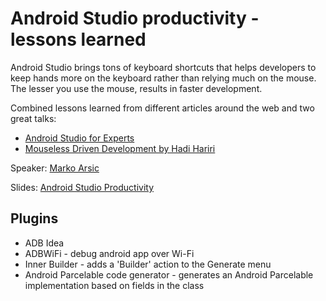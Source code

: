 # Android Studio productivity - lessons learned

Android Studio brings tons of keyboard shortcuts that helps developers to keep hands more on the keyboard rather than relying much on the mouse.
The lesser you use the mouse, results in faster development.

Combined lessons learned from different articles around the web and two great talks:
* [Android Studio for Experts](https://www.youtube.com/watch?v=Y2GC6P5hPeA)
* [Mouseless Driven Development by Hadi Hariri](https://vimeo.com/98922030)

Speaker: [Marko Arsic](http://marsic.info/)

Slides: [Android Studio Productivity](sessions/productive_android_studio_arsic.pdf)

## Plugins

* ADB Idea
* ADBWiFi - debug android app over Wi-Fi
* Inner Builder - adds a 'Builder' action to the Generate menu
* Android Parcelable code generator - generates an Android Parcelable implementation based on fields in the class
